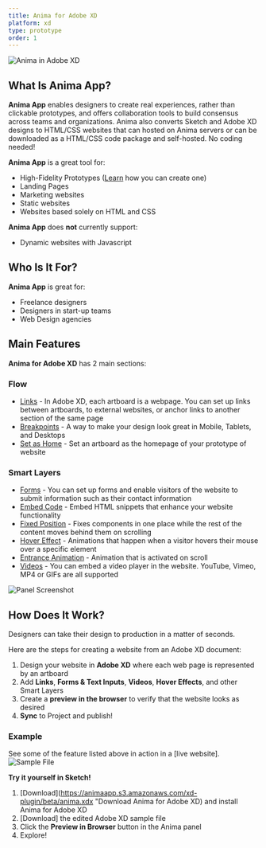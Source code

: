 ```yaml
---
title: Anima for Adobe XD
platform: xd
type: prototype
order: 1
---
```

![Anima in Adobe XD](https://p46.f4.n0.cdn.getcloudapp.com/items/5zuyz0Gw/Getting%20started.png?v=679040ff1a897c2c49e4a8dad4648c52)

## What Is Anima App?

**Anima App** enables designers to create real experiences, rather than clickable prototypes, and offers collaboration tools to build consensus across teams and organizations. Anima also converts Sketch and Adobe XD designs to HTML/CSS websites that can hosted on Anima servers or can be downloaded as a HTML/CSS code package and self-hosted. No coding needed!

 
**Anima App** is a great tool for:

 * High-Fidelity Prototypes ([Learn](https://medium.com/@AnimaApp/how-to-create-a-high-fidelity-prototype-with-adobe-xd-cee46a9fd206 "Medium Article" ) how you can create one)
 * Landing Pages
 * Marketing websites
 * Static websites
 * Websites based solely on HTML and CSS

**Anima App** does **not** currently support:

* Dynamic websites with Javascript

## Who Is It For?

**Anima App** is great for:

 * Freelance designers
 * Designers in start-up teams
 * Web Design agencies



## Main Features

**Anima for Adobe XD** has 2 main sections:

### **Flow** 
-  [Links](/v3/adobe-xd/prototype/links.html) - In Adobe XD, each artboard is a webpage. You can set up links between artboards, to external websites, or anchor links to another section of the same page
-  [Breakpoints](/v3/adobe-xd/prototype/breakpoints.html) - A way to make your design look great in Mobile, Tablets, and Desktops
-  [Set as Home](/v3/adobe-xd/prototype/home.html) - Set an artboard as the homepage of your prototype of website
  
### **Smart Layers**
- [Forms](/v3/adobe-xd/prototype/forms.html) - You can set up forms and enable visitors of the website to submit information such as their contact information
- [Embed Code](/v3/adobe-xd/prototype/embed-code.html) - Embed HTML snippets that enhance your website functionality
- [Fixed Position](/v3/adobe-xd/prototype/fixed-position.html) - Fixes components in one place while the rest of the content moves behind them on scrolling
- [Hover Effect](/v3/adobe-xd/prototype/hover.html) - Animations that happen when a visitor hovers their mouse over a specific element
- [Entrance Animation](/v3/adobe-xd/prototype/entrance-animation.html) - Animation that is activated on scroll
- [Videos](/v3/adobe-xd/prototype/videos.html) - You can embed a video player in the website. YouTube, Vimeo, MP4 or GIFs are all supported

![Panel Screenshot](https://p46.f4.n0.cdn.getcloudapp.com/items/JruWrK1o/Anima%20XD%20Panel.png?v=52371fd0f38e637808a4c1fae317cd71 "Anima Flow and Smart Layer features" )


## How Does It Work?

Designers can take their design to production in a matter of seconds.

Here are the steps for creating a website from an Adobe XD document:

1. Design your website in **Adobe XD** where each web page is represented by an artboard
2. Add **Links**, **Forms & Text Inputs**, **Videos**, **Hover Effects**, and other Smart Layers
3. Create a **preview in the browser** to verify that the website looks as desired
4. **Sync** to Project and publish!

### Example
See some of the feature listed above in action in a [live website].
![Sample File](https://p46.f4.n0.cdn.getcloudapp.com/items/DOu8pkQ1/Demo%20File%20Preview.png?v=88ad1479bd33770b5238d2a10228b83f)

**Try it yourself in Sketch!**

1. [Download](https://animaapp.s3.amazonaws.com/xd-plugin/beta/anima.xdx "Download Anima for Adobe XD) and install Anima for Adobe XD
2. [Download] the edited Adobe XD sample file
3. Click the **Preview in Browser** button in the Anima panel
4. Explore!